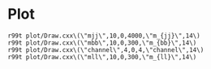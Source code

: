 Plot
====



    r99t plot/Draw.cxx\(\"mjj\",10,0,4000,\"m_{jj}\",14\)
    r99t plot/Draw.cxx\(\"mbb\",10,0,300,\"m_{bb}\",14\)
    r99t plot/Draw.cxx\(\"channel\",4,0,4,\"channel\",14\)
    r99t plot/Draw.cxx\(\"mll\",10,0,300,\"m_{ll}\",14\)
    
    